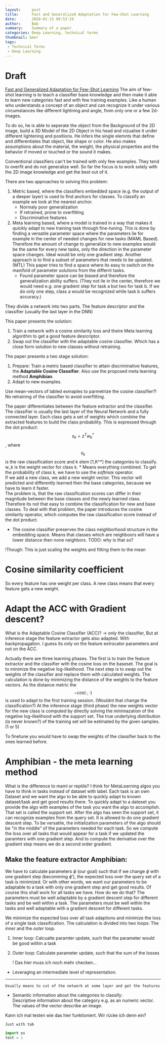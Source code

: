 ```yaml
---
layout:     post
title:      Fast and Generalized Adaptation for Few-Shot Learning
date:       2020-01-13 09:53:19
author:     Bab
summary:    Summary of a paper
categories: Deep Learning, technical terms
thumbnail: beer
tags:
 - Technical Terms
 - Deep Learning
---
```


# Draft

[Fast and Generalized Adaptation for Few-Shot Learning](https://arxiv.org/pdf/1911.10807v1.pdf)
The aim of few-shot learning is to teach a classifier base knowledge and then make it able to learn 
new categories fast and with few training examples. Like a human who understands
a concept of an object and can recognize it under various circumstances like different lightning
and angle, from only one or a few 2d-images.

To do so, he is able to seperate the object from the Background of the 2D image, build a 3D Model of the 
2D Object in his head and vizualise it under different lightening and positions. He infers the single
elemnts that define and differentiates that object, like shape or color. He also makes assumptions
about the material, the weight, the physical properties and the behavior if moved or touched or the
sound it makes.

Conventional classifiers can't be trained with only few examples. They tend to overfit and do 
not generalize well.
So far the focus is to work solely with the 2D image knowledge and get the best out of it.

There are two approaches to solving this problem:
1. Metric based, where the classifiers embedded space (e.g. the output of a deeper layer) is used
to find anchors for classes. To classify an example we look at the nearest anchor.
	- Normaly poor generalization
	- If retrained, prone to overfitting
	+ Discriminative features
2. Meta learning based, where a model is trained in a way that makes it quickly adapt to new
training task through fine-tuning. This is done by finding a versatile parameter space where the parameters lie for example
in the center of needed changes for new tasks (MAML Based). Therefore the amount of change to generalize to new examples would be the
same for every new tasks, only the direction in the parameter space changes. Ideal would be only one gradient step. 
Another approach is to find a subset of parameters that needs to be updated. (MTL) This paper tries to find a space
where its easy to switch on the manifold of parameter solutions from the differnt tasks.
	- Found parameter space can be biased and therefore the generalization ability suffers. (They not lie in the center,
therefore we would need e.g. one gradient step for task a but two for task b. If we do only one step, class a would be recognized
while task b suffers accuracy.)

They divide a network into two parts. The feature descriptor and the classifier (usually the last layer in the DNN)

This paper presents the solution:
1. Train a network with a cosine similarity loss and theire Meta learning algorithm to get a good feature desrcriptor.
2. Swap out the classifier with the adaptable cosine classifier. Which has a close form solution to new classes without retraining.


The paper presents a two stage solution:
1. Prepare: Train a metric based classifier to attain discriminative features, the **Adaptable Cosine Classifier**. 
Also use the proposed meta learning method **Amphibian**.
2. Adapt to new examples. 


Use mean-vectors of labled exmaples to parmetrize the cosine classifier?!
No retraining of the classifier to avoid overfitting.

The paper differentiates between the feature extractor and the classifier. The classifier is usually the last layer of the Neural Network
and a fully connected layer. Each class gets a set of weights which combine the extracted features to build the class probability. 
This is expressed through the dot product: $$s_k = z^Tw_k^*$$, where $$s_k$$ is the raw classification score and k elem [1,K^*] the categories to
classify. w_k is the weight vector for class k. * Means everything combined. To get the probability of
class k, we have to use the *softmax* operator.  
If we add a new class, we add a new weight vector. This vector will predicted and differently learned then the base categories,
because we have to learn it faster.  
The problem is, that the raw classification scores can differ in their magnitude between the base classes and the newly learned class.
Therefore its not that easy to combine the classification for new and base classes. To deal with that problem, the paper introduces
the cosine similarity operator, which computes the raw classification score instead of the dot product.


+ The cosine classifier preserves the class neighborhood structure in the embedding space. Means that classes which are neighboors will have a lower distance then none neighbors. TODO: why is that so?

!Though: This is just scaling the weights and fitting them to the mean 

# Cosine similarity coefficient


So every
feature has one weight per class. A new class means that every feature gets a new weight.


# Adapt the ACC with Gradient descent?
What is the Adaptable Cosine Classifier (ACC)?
-> only the classifier,
But at inference stage the feature extractor gets also adapted. With backpropagation. I guess its only on 
the feature extrocator parameters and not on the ACC.


Actually there are three learning phases. The first is to train the feature extractor and the classifier with the cosine loss on the baseset. The goal is to minimize the negative log-likelihood. The next step is to swap out the weights of the classifier and replace them with calculated weights. The calculation is done by minimizing the distance of the weights to the feature vectors. As the distance metric the $$ -cos( \cdot , \cdot ) $$ is used to adapt to the first training session. (Wouldnt that change the classification?) 
At the inference stage (third phase) the new weights vector for the new class is computed by directly solving the minimazation of the negative log-likelihood with the support set. The true underlying distribution (is never known?) of the training set will be estimated by the given samples. (1 or 5)  

To finetune you would have to swap the weights of the classifier back to the ones learned before.

# Amphibian - the meta learning method

What is the difference to maml or reptile?
I think for MetaLearning algos you have to think in tasks instead of dataset with label. Each task is an own Dataset and
we want the algo to be able to quickly adapt to known dataset/task and get good results there. To quickly adapt to a dateset
you provide the algo with examples of the task you want the algo to accomplish. That set is called the support set.
After the algo has seen the support set, it can recognize examples from the query set. It is allowed to do one gradient
descent step. To be versatile, the initialization parameters of the algo should be "in the middle" of the parameters
needed for each task. So we compute the loss over all tasks that would appear for a task if we updated the paramters
with one gradient step. And to compute the derivative over the gradient step means we do a second order gradient.

## Make the feature extractor Amphibian:
We have to calculate parameters $\phi$ (our goal) such that if we change $\phi$ with one gradient step (becomming $\phi'$), the
expected loss over the query set of a task is minimized. Or with other words, we want our parameters to be adaptable to a
task with only one gradient step and get good results. Of course this shall work for all tasks we have. How do we do that?
The parameters must be well adaptable by a gradient descent step for different tasks and be well within a task.
The parameters must be well within the tasks and well adaptable with a gradient descent for different tasks.


We minimize the expected loss over all task adaptions and minimize the loss of a single task classification.
The calculation is divided into two loops: The *inner* and the *outer* loop. 
1. Inner loop:
	Calcualte paramter update, such that the parameter would be good within a task
2. Outer loop:
	Calculate parameter update, such that the sum of the losses

	! Das hier muss ich noch mehr checken...
	


- Leveraging an intermediate level of representation:  
___
    Usually means to cut of the network at some layer and get the features
  
- Semantic information about the categories to classify:  
    Descriptive information about the category e.g. as an numeric vector. The values of the vector describe an image.

Kann ich mal testen wie das hier funktioniert. Wir rücke ich denn ein?  

    Just with tab
```python
import os
test = 1
```
